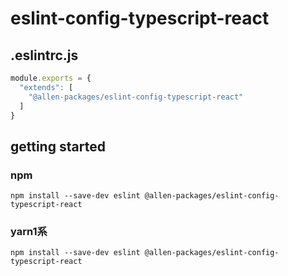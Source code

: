 # eslint-config-typescript-react

## .eslintrc.js

```js
module.exports = {
  "extends": [
    "@allen-packages/eslint-config-typescript-react"
  ]
}
```

## getting started

### npm

`npm install --save-dev eslint @allen-packages/eslint-config-typescript-react`

### yarn1系

`npm install --save-dev eslint @allen-packages/eslint-config-typescript-react`

